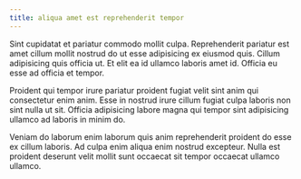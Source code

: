 ```yaml
---
title: aliqua amet est reprehenderit tempor
---
```


Sint cupidatat et pariatur commodo mollit culpa. Reprehenderit pariatur est amet cillum mollit nostrud do ut esse adipisicing ex eiusmod quis. Cillum adipisicing quis officia ut. Et elit ea id ullamco laboris amet id. Officia eu esse ad officia et tempor.

Proident qui tempor irure pariatur proident fugiat velit sint anim qui consectetur enim anim. Esse in nostrud irure cillum fugiat culpa laboris non sint nulla ut sit. Officia adipisicing labore magna qui tempor sint adipisicing ullamco ad laboris in minim do.

Veniam do laborum enim laborum quis anim reprehenderit proident do esse ex cillum laboris. Ad culpa enim aliqua enim nostrud excepteur. Nulla est proident deserunt velit mollit sunt occaecat sit tempor occaecat ullamco ullamco.
